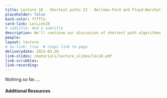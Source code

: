 ```yaml
---
title: Lecture 18 - Shortest paths II - Bellman-Ford and Floyd-Warshall
placeholder: false
back-color: fffffa
card-link: LecLink18
# subtitle: And a subtitle
description: We'll continue our discussion of shortest path algorithms with two algorithms which use DP principles as well.
people:
layout: lecture
# no-link: true  # stops link to page 
deliverydate: 2023-03-28
link-slides: /materials/lecture_slides/lec18.pdf
link-scribbles:
link-recording:
---
```


Nothing so far.....

<h4>Additional Resources</h4>








